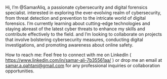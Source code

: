 Hi, I’m @SamarAliq, a passionate cybersecurity and digital forensics specialist. interested in exploring the ever-evolving realm of cybersecurity, from threat detection and prevention to the intricate world of digital forensics. 
I’m currently learning about cutting-edge technologies and staying abreast of the latest cyber threats to enhance my skills and contribute effectively to the field. and I’m looking to collaborate on projects that involve bolstering cybersecurity measures, conducting digital investigations, and promoting awareness about online safety.


How to reach me: 
Feel free to connect with me on LinkedIn ( https://www.linkedin.com/in/samar-ali-7b35561aa/ ) or drop me an email at samar.a.qahtani@gmail.com for any professional inquiries or collaboration opportunities.
